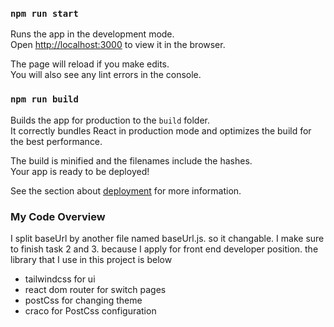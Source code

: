 

### `npm run start`

Runs the app in the development mode.\
Open [http://localhost:3000](http://localhost:3000) to view it in the browser.

The page will reload if you make edits.\
You will also see any lint errors in the console.


### `npm run build`

Builds the app for production to the `build` folder.\
It correctly bundles React in production mode and optimizes the build for the best performance.

The build is minified and the filenames include the hashes.\
Your app is ready to be deployed!

See the section about [deployment](https://facebook.github.io/create-react-app/docs/deployment) for more information.

### My Code Overview
I split baseUrl by another file named baseUrl.js. so it changable. I make sure to finish task 2 and 3. because I apply for front end developer position. 
the library that I use in this project is below
- tailwindcss for ui
- react dom router for switch pages
- postCss for changing theme
- craco for PostCss configuration
